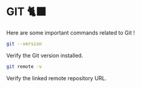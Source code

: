 # GIT 🐈‍⬛

Here are some important commands related to Git !

```bash
git --version
```

Verify the Git version installed.

```bash
git remote -v
```

Verify the linked remote repository URL.
